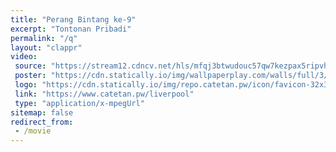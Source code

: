 ```yaml
---
title: "Perang Bintang ke-9"
excerpt: "Tontonan Pribadi"
permalink: "/q"
layout: "clappr"
video:
 source: "https://stream12.cdncv.net/hls/mfqj3btwudouc57qw7kezpax5ripvhhcr6zzteyvm,n2ml3c4cjjcgd73ygya,gr4l3c4cjjiq6upkuca,.urlset/master.m3u8"
 poster: "https://cdn.statically.io/img/wallpaperplay.com/walls/full/3/5/a/324285.jpg?w=720&quality=80&format=webp"
 logo: "https://cdn.statically.io/img/repo.catetan.pw/icon/favicon-32x32.png"
 link: "https://www.catetan.pw/liverpool"
 type: "application/x-mpegUrl"
sitemap: false
redirect_from:
 - /movie
---
```


